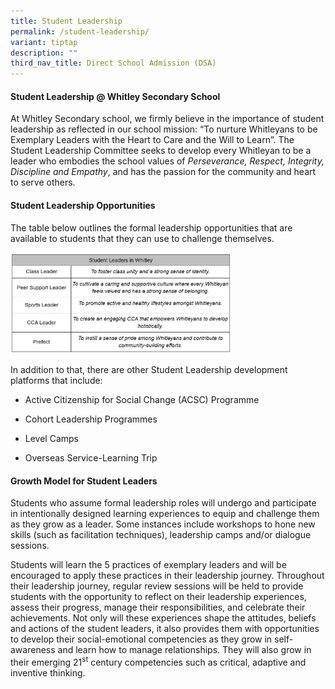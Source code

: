 ```yaml
---
title: Student Leadership
permalink: /student-leadership/
variant: tiptap
description: ""
third_nav_title: Direct School Admission (DSA)
---
```

<h4><strong>Student Leadership @ Whitley Secondary School</strong></h4>
<p>At Whitley Secondary school, we firmly believe in the importance of student
leadership as reflected in our school mission: “To nurture Whitleyans to
be Exemplary Leaders with the Heart to Care and the Will to Learn”. The
Student Leadership Committee seeks to develop every Whitleyan to be a leader
who embodies the school values of <em>Perseverance, Respect, Integrity, Discipline and Empathy</em>,
and has the passion for the community and heart to serve others.</p>
<h4><strong>Student Leadership Opportunities</strong></h4>
<p>The table below outlines the formal leadership opportunities that are
available to students that they can use to challenge themselves.</p>
<div class="isomer-image-wrapper">
<img style="width: 70%;" height="auto" width="100%" alt="" src="/images/Student_Leadership.png">
</div>
<p>In addition to that, there are other Student Leadership development platforms
that include:</p>
<ul data-tight="true" class="tight">
<li>
<p>Active Citizenship for Social Change (ACSC) Programme</p>
</li>
<li>
<p>Cohort Leadership Programmes</p>
</li>
<li>
<p>Level Camps</p>
</li>
<li>
<p>Overseas Service-Learning Trip</p>
<p></p>
</li>
</ul>
<h4><strong>Growth Model for Student Leaders</strong></h4>
<p>Students who assume formal leadership roles will undergo and participate
in intentionally designed learning experiences to equip and challenge them
as they grow as a leader. Some instances include workshops to hone new
skills (such as facilitation techniques), leadership camps and/or dialogue
sessions.</p>
<p>Students will learn the 5 practices of exemplary leaders and will be encouraged
to apply these practices in their leadership journey. Throughout their
leadership journey, regular review sessions will be held to provide students
with the opportunity to reflect on their leadership experiences, assess
their progress, manage their responsibilities, and celebrate their achievements.
Not only will these experiences shape the attitudes, beliefs and actions
of the student leaders, it also provides them with opportunities to develop
their social-emotional competencies as they grow in self-awareness and
learn how to manage relationships. They will also grow in their emerging
21<sup>st</sup> century competencies such as critical, adaptive and inventive
thinking.</p>